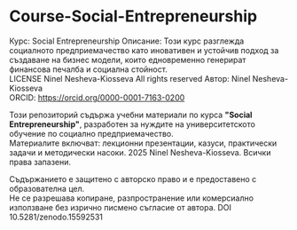 # Course-Social-Entrepreneurship
Курс: Social Entrepreneurship Описание: Този курс разглежда социалното предприемачество като иновативен и устойчив подход за създаване на бизнес модели, които едновременно генерират финансова печалба и социална стойност.  
LICENSE Ninel Nesheva-Kiosseva All rights reserved 
Автор: Ninel Nesheva-Kiosseva  
ORCID: https://orcid.org/0000-0001-7163-0200  

Този репозиторий съдържа учебни материали по курса **"Social Entrepreneurship"**, разработен за нуждите на университетското обучение по социално предприемачество.  
Материалите включват: лекционни презентации, казуси, практически задачи и методически насоки.
2025 Ninel Nesheva-Kiosseva. Всички права запазени.

Съдържанието е защитено с авторско право и е предоставено с образователна цел.  
Не се разрешава копиране, разпространение или комерсиално използване без изрично писмено съгласие от автора.
DOI 10.5281/zenodo.15592531

